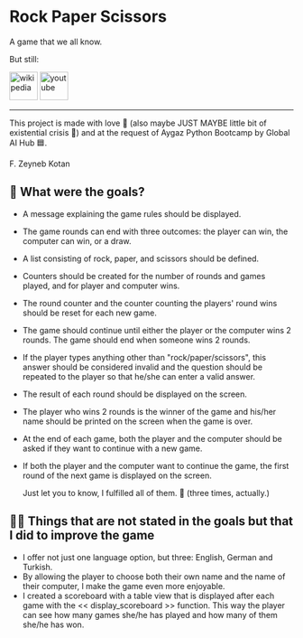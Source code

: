 # Rock Paper Scissors
A game that we all know. 

But still: 

[<img src='https://cdn-icons-png.flaticon.com/128/326/326842.png' alt='wikipedia' height='50'>](https://en.wikipedia.org/wiki/Rock_paper_scissors) 
[<img src='https://cdn-icons-png.flaticon.com/128/1383/1383260.png' alt='youtube' height='50'>](https://www.youtube.com/watch?v=ND4fd6yScBM)

---
This project is made with love 💚 (also maybe JUST MAYBE little bit of existential crisis 🫠) and at the request of Aygaz Python Bootcamp by Global AI Hub 🟦. 

F. Zeyneb Kotan

 ## 🎯 What were the goals?
- A message explaining the game rules should be displayed.
- The game rounds can end with three outcomes: the player can win, the computer can win, or a draw.
- A list consisting of rock, paper, and scissors should be defined.
- Counters should be created for the number of rounds and games played, and for player and computer wins.
- The round counter and the counter counting the players' round wins should be reset for each new game.
- The game should continue until either the player or the computer wins 2 rounds. The game should end when someone wins 2 rounds.
- If the player types anything other than "rock/paper/scissors", this answer should be considered invalid and the question should be repeated to the player so that he/she can enter a valid answer.
- The result of each round should be displayed on the screen.
- The player who wins 2 rounds is the winner of the game and his/her name should be printed on the screen when the game is over.
- At the end of each game, both the player and the computer should be asked if they want to continue with a new game.
- If both the player and the computer want to continue the game, the first round of the next game is displayed on the screen.

  Just let you to know, I fulfilled all of them. 💯 (three times, actually.)

## 💪🏻 Things that are not stated in the goals but that I did to improve the game
- I offer not just one language option, but three: English, German and Turkish.
- By allowing the player to choose both their own name and the name of their computer, I make the game even more enjoyable.
- I created a scoreboard with a table view that is displayed after each game with the << display_scoreboard >> function. This way the player can see how many games she/he has played and how many of them she/he has won.
